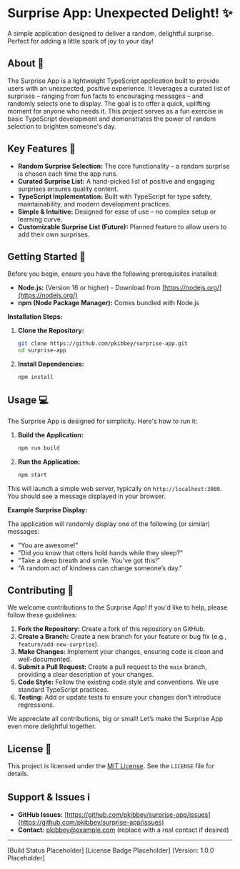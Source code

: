 # Surprise App: Unexpected Delight! ✨

A simple application designed to deliver a random, delightful surprise. Perfect for adding a little spark of joy to your day!

## About 🎁

The Surprise App is a lightweight TypeScript application built to provide users with an unexpected, positive experience.  It leverages a curated list of surprises – ranging from fun facts to encouraging messages – and randomly selects one to display.  The goal is to offer a quick, uplifting moment for anyone who needs it. This project serves as a fun exercise in basic TypeScript development and demonstrates the power of random selection to brighten someone's day.

## Key Features 🎉

*   **Random Surprise Selection:**  The core functionality – a random surprise is chosen each time the app runs.
*   **Curated Surprise List:** A hand-picked list of positive and engaging surprises ensures quality content.
*   **TypeScript Implementation:** Built with TypeScript for type safety, maintainability, and modern development practices.
*   **Simple & Intuitive:**  Designed for ease of use – no complex setup or learning curve.
*   **Customizable Surprise List (Future):**  Planned feature to allow users to add their own surprises.

## Getting Started 🚀

Before you begin, ensure you have the following prerequisites installed:

*   **Node.js:** (Version 16 or higher) - Download from [https://nodejs.org/](https://nodejs.org/)
*   **npm (Node Package Manager):**  Comes bundled with Node.js

**Installation Steps:**

1.  **Clone the Repository:**
    ```bash
    git clone https://github.com/pkibbey/surprise-app.git
    cd surprise-app
    ```

2.  **Install Dependencies:**
    ```bash
    npm install
    ```

## Usage 💻

The Surprise App is designed for simplicity.  Here's how to run it:

1.  **Build the Application:**
    ```bash
    npm run build
    ```

2.  **Run the Application:**
    ```bash
    npm start
    ```

This will launch a simple web server, typically on `http://localhost:3000`.  You should see a message displayed in your browser.

**Example Surprise Display:**

The application will randomly display one of the following (or similar) messages:

*   "You are awesome!"
*   "Did you know that otters hold hands while they sleep?"
*   "Take a deep breath and smile. You've got this!"
*   "A random act of kindness can change someone’s day."

## Contributing 🤝

We welcome contributions to the Surprise App!  If you'd like to help, please follow these guidelines:

1.  **Fork the Repository:** Create a fork of this repository on GitHub.
2.  **Create a Branch:** Create a new branch for your feature or bug fix (e.g., `feature/add-new-surprise`).
3.  **Make Changes:** Implement your changes, ensuring code is clean and well-documented.
4.  **Submit a Pull Request:** Create a pull request to the `main` branch, providing a clear description of your changes.
5.  **Code Style:** Follow the existing code style and conventions. We use standard TypeScript practices.
6.  **Testing:** Add or update tests to ensure your changes don't introduce regressions.

We appreciate all contributions, big or small!  Let’s make the Surprise App even more delightful together.

## License 📜

This project is licensed under the [MIT License](LICENSE). See the `LICENSE` file for details.

## Support & Issues ℹ️

*   **GitHub Issues:** [https://github.com/pkibbey/surprise-app/issues](https://github.com/pkibbey/surprise-app/issues)
*   **Contact:** pkibbey@example.com (replace with a real contact if desired)

---
[Build Status Placeholder] [License Badge Placeholder] [Version: 1.0.0 Placeholder]
